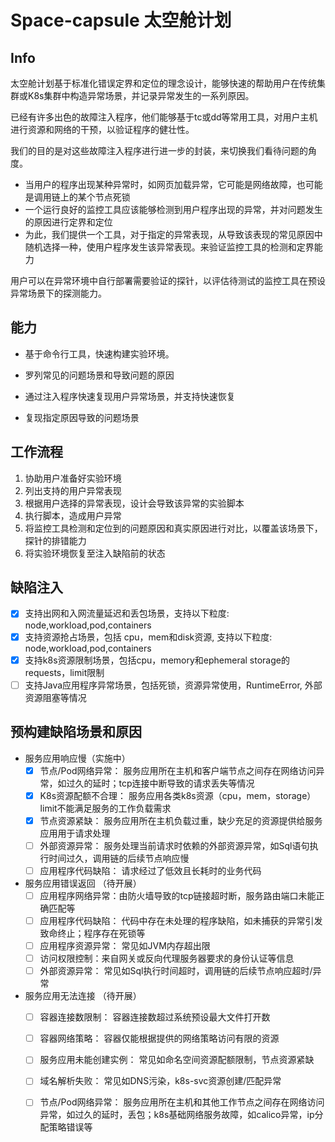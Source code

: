# Space-capsule 太空舱计划

## Info

太空舱计划基于标准化错误定界和定位的理念设计，能够快速的帮助用户在传统集群或K8s集群中构造异常场景，并记录异常发生的一系列原因。

已经有许多出色的故障注入程序，他们能够基于tc或dd等常用工具，对用户主机进行资源和网络的干预，以验证程序的健壮性。

我们的目的是对这些故障注入程序进行进一步的封装，来切换我们看待问题的角度。

- 当用户的程序出现某种异常时，如网页加载异常，它可能是网络故障，也可能是调用链上的某个节点死锁
- 一个运行良好的监控工具应该能够检测到用户程序出现的异常，并对问题发生的原因进行定界和定位
- 为此，我们提供一个工具，对于指定的异常表现，从导致该表现的常见原因中随机选择一种，使用户程序发生该异常表现。来验证监控工具的检测和定界能力

用户可以在异常环境中自行部署需要验证的探针，以评估待测试的监控工具在预设异常场景下的探测能力。

## 能力

- 基于命令行工具，快速构建实验环境。

- 罗列常见的问题场景和导致问题的原因

- 通过注入程序快速复现用户异常场景，并支持快速恢复

- 复现指定原因导致的问题场景

## 工作流程

1. 协助用户准备好实验环境
2. 列出支持的用户异常表现
3. 根据用户选择的异常表现，设计会导致该异常的实验脚本
4. 执行脚本，造成用户异常
5. 将监控工具检测和定位到的问题原因和真实原因进行对比，以覆盖该场景下，探针的排错能力
6. 将实验环境恢复至注入缺陷前的状态

## 缺陷注入

- [x] 支持出网和入网流量延迟和丢包场景，支持以下粒度: node,workload,pod,containers
- [x] 支持资源抢占场景，包括 cpu，mem和disk资源, 支持以下粒度: node,workload,pod,containers
- [x] 支持k8s资源限制场景，包括cpu，memory和ephemeral storage的requests，limit限制
- [ ] 支持Java应用程序异常场景，包括死锁，资源异常使用，RuntimeError, 外部资源阻塞等情况

## 预构建缺陷场景和原因

- 服务应用响应慢（实施中）
  - [x] 节点/Pod网络异常： 服务应用所在主机和客户端节点之间存在网络访问异常，如过久的延时；tcp连接中断导致的请求丢失等情况
  - [x] K8s资源配额不合理： 服务应用各类k8s资源（cpu，mem，storage）limit不能满足服务的工作负载需求
  - [x] 节点资源紧缺： 服务应用所在主机负载过重，缺少充足的资源提供给服务应用用于请求处理
  - [ ] 外部资源异常： 服务处理当前请求时依赖的外部资源异常，如Sql语句执行时间过久，调用链的后续节点响应慢
  - [ ] 应用程序代码缺陷： 请求经过了低效且长耗时的业务代码
- 服务应用错误返回 （待开展）
  - [ ] 应用程序网络异常：由防火墙导致的tcp链接超时断，服务路由端口未能正确匹配等
  - [ ] 应用程序代码缺陷： 代码中存在未处理的程序缺陷，如未捕获的异常引发致命终止；程序存在死锁等
  - [ ] 应用程序资源异常： 常见如JVM内存超出限
  - [ ] 访问权限控制：来自网关或反向代理服务器要求的身份认证等信息
  - [ ] 外部资源异常： 常见如Sql执行时间超时，调用链的后续节点响应超时/异常
- 服务应用无法连接 （待开展）
  - [ ] 容器连接数限制： 容器连接数超过系统预设最大文件打开数
  - [ ] 容器网络策略： 容器仅能根据提供的网络策略访问有限的资源
  - [ ] 服务应用未能创建实例： 常见如命名空间资源配额限制，节点资源紧缺
  - [ ] 域名解析失败： 常见如DNS污染，k8s-svc资源创建/匹配异常
  - [ ] 节点/Pod网络异常： 服务应用所在主机和其他工作节点之间存在网络访问异常，如过久的延时，丢包；k8s基础网络服务故障，如calico异常，ip分配策略错误等
  

